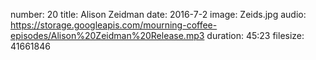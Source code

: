 number: 20
title: Alison Zeidman
date: 2016-7-2
image: Zeids.jpg
audio: https://storage.googleapis.com/mourning-coffee-episodes/Alison%20Zeidman%20Release.mp3
duration: 45:23
filesize: 41661846
